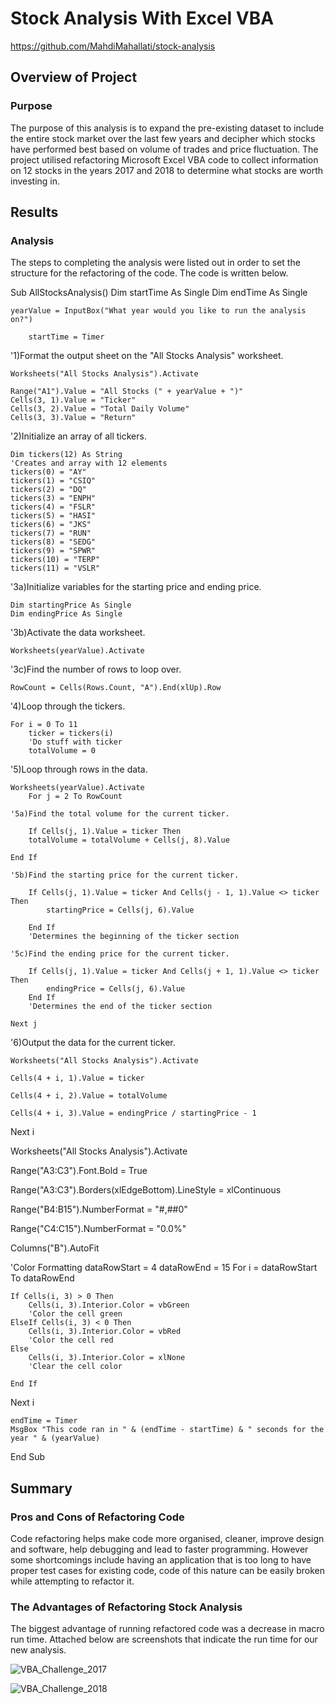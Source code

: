 # Stock Analysis With Excel VBA
https://github.com/MahdiMahallati/stock-analysis

## Overview of Project
### Purpose
The purpose of this analysis is to expand the pre-existing dataset to include the entire stock market over the last few years and decipher which stocks have performed best based on volume of trades and price fluctuation. The project utilised refactoring Microsoft Excel VBA code to collect information on 12 stocks in the years 2017 and 2018 to determine what stocks are worth investing in. 

## Results
### Analysis
The steps to completing the analysis were listed out in order to set the structure for the refactoring of the code. The code is written below. 

Sub AllStocksAnalysis()
    Dim startTime As Single
    Dim endTime As Single
    
    yearValue = InputBox("What year would you like to run the analysis on?")
    
        startTime = Timer

'1)Format the output sheet on the "All Stocks Analysis" worksheet.

    Worksheets("All Stocks Analysis").Activate
    
    Range("A1").Value = "All Stocks (" + yearValue + ")"
    Cells(3, 1).Value = "Ticker"
    Cells(3, 2).Value = "Total Daily Volume"
    Cells(3, 3).Value = "Return"

'2)Initialize an array of all tickers.

    Dim tickers(12) As String
    'Creates and array with 12 elements
    tickers(0) = "AY"
    tickers(1) = "CSIQ"
    tickers(2) = "DQ"
    tickers(3) = "ENPH"
    tickers(4) = "FSLR"
    tickers(5) = "HASI"
    tickers(6) = "JKS"
    tickers(7) = "RUN"
    tickers(8) = "SEDG"
    tickers(9) = "SPWR"
    tickers(10) = "TERP"
    tickers(11) = "VSLR"
  
'3a)Initialize variables for the starting price and ending price.

    Dim startingPrice As Single
    Dim endingPrice As Single
    
'3b)Activate the data worksheet.

    Worksheets(yearValue).Activate

'3c)Find the number of rows to loop over.

    RowCount = Cells(Rows.Count, "A").End(xlUp).Row
    
'4)Loop through the tickers.

    For i = 0 To 11
        ticker = tickers(i)
        'Do stuff with ticker
        totalVolume = 0
    
'5)Loop through rows in the data.

    Worksheets(yearValue).Activate
        For j = 2 To RowCount
        
    '5a)Find the total volume for the current ticker.
    
        If Cells(j, 1).Value = ticker Then
        totalVolume = totalVolume + Cells(j, 8).Value
        
    End If
    
    '5b)Find the starting price for the current ticker.
    
        If Cells(j, 1).Value = ticker And Cells(j - 1, 1).Value <> ticker Then
            startingPrice = Cells(j, 6).Value
            
        End If
        'Determines the beginning of the ticker section
        
    '5c)Find the ending price for the current ticker.
    
        If Cells(j, 1).Value = ticker And Cells(j + 1, 1).Value <> ticker Then
            endingPrice = Cells(j, 6).Value
        End If
        'Determines the end of the ticker section
        
    Next j
    
'6)Output the data for the current ticker.

    Worksheets("All Stocks Analysis").Activate
    
    Cells(4 + i, 1).Value = ticker
    
    Cells(4 + i, 2).Value = totalVolume
    
    Cells(4 + i, 3).Value = endingPrice / startingPrice - 1
    
 Next i


Worksheets("All Stocks Analysis").Activate

Range("A3:C3").Font.Bold = True

Range("A3:C3").Borders(xlEdgeBottom).LineStyle = xlContinuous

Range("B4:B15").NumberFormat = "#,##0"

Range("C4:C15").NumberFormat = "0.0%"

Columns("B").AutoFit

'Color Formatting
    dataRowStart = 4
    dataRowEnd = 15
    For i = dataRowStart To dataRowEnd
    
    
    If Cells(i, 3) > 0 Then
        Cells(i, 3).Interior.Color = vbGreen
        'Color the cell green
    ElseIf Cells(i, 3) < 0 Then
        Cells(i, 3).Interior.Color = vbRed
        'Color the cell red
    Else
        Cells(i, 3).Interior.Color = xlNone
        'Clear the cell color
    
    End If
    
Next i

    endTime = Timer
    MsgBox "This code ran in " & (endTime - startTime) & " seconds for the year " & (yearValue)

End Sub

## Summary
### Pros and Cons of Refactoring Code
Code refactoring helps make code more organised, cleaner, improve design and software, help debugging and lead to faster programming. However some shortcomings include having an application that is too long to have proper test cases for existing code, code of this nature can be easily broken while attempting to refactor it. 

### The Advantages of Refactoring Stock Analysis
The biggest advantage of running refactored code was a decrease in macro run time. Attached below are screenshots that indicate the run time for our new analysis. 

![VBA_Challenge_2017](https://user-images.githubusercontent.com/100375726/159191676-afd030e7-911f-4f7b-b5ac-39c141d60c22.PNG)

![VBA_Challenge_2018](https://user-images.githubusercontent.com/100375726/159191682-f01035c7-c732-4859-b26a-4065962106a2.PNG)


